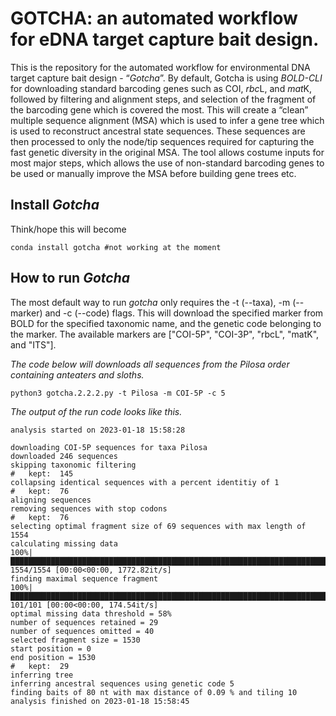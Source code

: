 # GOTCHA: an automated workflow for eDNA target capture bait design.

This is the repository for the automated workflow for environmental DNA target capture bait design - “<i>Gotcha</i>”. By default, Gotcha is using <i>BOLD-CLI</i> for downloading standard barcoding genes such as COI, <i>rbc</i>L, and <i>mat</i>K, followed by filtering and alignment steps, and selection of the fragment of the barcoding gene which is covered the most. This will create a “clean” multiple sequence alignment (MSA) which is used to infer a gene tree which is used to reconstruct ancestral state sequences. These sequences are then processed to only the node/tip sequences required for capturing the fast genetic diversity in the original MSA. The tool allows costume inputs for most major steps, which allows the use of non-standard barcoding genes to be used or manually improve the MSA before building gene trees etc.

## Install <i>Gotcha</i>
Think/hope this will become
  
```{bash}
conda install gotcha #not working at the moment
```

## How to run <i>Gotcha</i>

The most default way to run <i>gotcha</i> only requires the -t (--taxa), -m (--marker) and -c (--code) flags. This will download the specified marker from BOLD for the specified taxonomic name, and the genetic code belonging to the marker. The available markers are ["COI-5P", "COI-3P", "rbcL", "matK", and "ITS"]. 

<i>The code below will downloads all sequences from the Pilosa order containing anteaters and sloths.</i>
```{bash}
python3 gotcha.2.2.2.py -t Pilosa -m COI-5P -c 5 
```
<i>The output of the run code looks like this.  </i>
```{bash}
analysis started on 2023-01-18 15:58:28

downloading COI-5P sequences for taxa Pilosa
downloaded 246 sequences
skipping taxonomic filtering
#	kept:  145
collapsing identical sequences with a percent identitiy of 1
#	kept:  76
aligning sequences
removing sequences with stop codons
#	kept:  76
selecting optimal fragment size of 69 sequences with max length of 1554
calculating missing data
100%|█████████████████████████████████████████████████████████████████████████████████████████████████████████████████████████████████████████████████████████████████████| 1554/1554 [00:00<00:00, 1772.82it/s]
finding maximal sequence fragment
100%|████████████████████████████████████████████████████████████████████████████████████████████████████████████████████████████████████████████████████████████████████████| 101/101 [00:00<00:00, 174.54it/s]
optimal missing data threshold = 58%
number of sequences retained = 29
number of sequences omitted = 40
selected fragment size = 1530
start position = 0
end position = 1530
#	kept:  29
inferring tree
inferring ancestral sequences using genetic code 5
finding baits of 80 nt with max distance of 0.09 % and tiling 10
analysis finished on 2023-01-18 15:58:45

```
